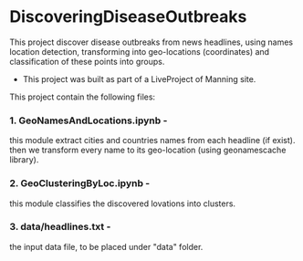 # DiscoveringDiseaseOutbreaks
This project discover disease outbreaks from news headlines, using names location detection, transforming into geo-locations (coordinates) and classification of these points into groups.  
* This project was built as part of a LiveProject of Manning site.

This project contain the following files:
### 1. GeoNamesAndLocations.ipynb - 
this module extract cities and countries names from each headline (if exist). then we transform every name to its geo-location (using geonamescache library). 
### 2. GeoClusteringByLoc.ipynb - 
this module classifies the discovered lovations into clusters.
### 3. data/headlines.txt - 
the input data file, to be placed under "data" folder.
